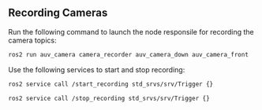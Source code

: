## Recording Cameras

Run the following command to launch the node responsile for recording the camera topics:

```bash
ros2 run auv_camera camera_recorder auv_camera_down auv_camera_front
```

Use the following services to start and stop recording:

```bash
ros2 service call /start_recording std_srvs/srv/Trigger {}

ros2 service call /stop_recording std_srvs/srv/Trigger {}
```

